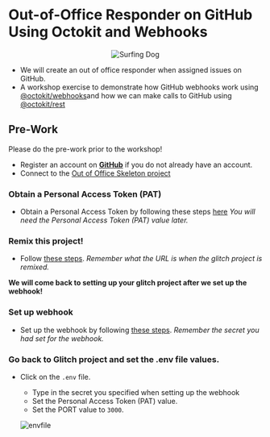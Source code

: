 # Out-of-Office Responder on GitHub Using Octokit and Webhooks

<center>
   
![Surfing Dog](https://media.giphy.com/media/ToMjGpHwyUi7miO2LLi/giphy.gif)

</center>

- We will create an out of office responder when assigned issues on GitHub.
- A workshop exercise to demonstrate how GitHub webhooks work using [@octokit/webhooks](https://www.npmjs.com/package/@octokit/webhooks)and how we can make calls to GitHub using [@octokit/rest](https://www.npmjs.com/package/@octokit/rest)

## Pre-Work

Please do the pre-work prior to the workshop!

* Register an account on [**GitHub**](https://github.com/join?source=header-home) if you do not already have an account.
* Connect to the [Out of Office Skeleton project](https://glitch.com/edit/#!/remix/outofofficeskeleton)

### Obtain a Personal Access Token (PAT)
* Obtain a Personal Access Token by following these steps [here](pat.md)
   *You will need the Personal Access Token (PAT) value later.*
      
### Remix this project!
* Follow [these steps](remix.md).
*Remember what the URL is when the glitch project is remixed.*
   
**We will come back to setting up your glitch project after we set up the webhook!**


### Set up webhook
* Set up the webhook by following [these steps](webhook.md).
*Remember the secret you had set for the webhook.*

### Go back to Glitch project and set the .env file values.
* Click on the `.env` file.
   * Type in the secret you specified when setting up the webhook 
   * Set the Personal Access Token (PAT) value.  
   * Set the PORT value to `3000`.
   
   
   ![envfile](https://user-images.githubusercontent.com/2547497/57186284-6c6e6c00-6e91-11e9-941d-cba643f658f6.png)
   

